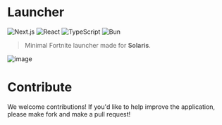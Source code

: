# Launcher

![Next.js](https://img.shields.io/badge/Next.js-000000?style=for-the-badge&logo=nextdotjs&logoColor=white)
![React](https://img.shields.io/badge/React-61DAFB?style=for-the-badge&logo=react&logoColor=black)
![TypeScript](https://img.shields.io/badge/TypeScript-007ACC?style=for-the-badge&logo=typescript&logoColor=white)
![Bun](https://img.shields.io/badge/Bun-2C8EBB?style=for-the-badge&logo=bun&logoColor=white)

> Minimal Fortnite launcher made for **Solaris**.

![image](https://github.com/user-attachments/assets/5e128fab-4c7a-4b01-aa4f-a7de96bc6ff9)

# Contribute

We welcome contributions! If you'd like to help improve the application, please make fork and make a pull request!
